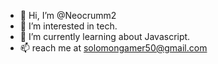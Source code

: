 - 👋 Hi, I’m @Neocrumm2
- 👀 I’m interested in tech.
- 🌱 I’m currently learning about Javascript.
- 📫 reach me at solomongamer50@gmail.com

